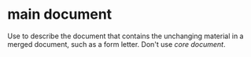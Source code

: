 # main document

Use to describe the document that contains the unchanging material in a merged document, such as a form letter. Don't use *core document*.
